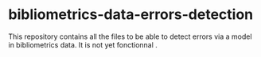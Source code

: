# bibliometrics-data-errors-detection
This repository contains all the files to be able to detect errors via a model in bibliometrics data. It is not yet fonctionnal .
